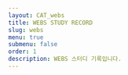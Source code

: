 ```yaml
---
layout: CAT_webs
title: WEBS STUDY RECORD
slug: webs
menu: true
submenu: false
order: 1
description: WEBS 스터디 기록입니다.
---
```

